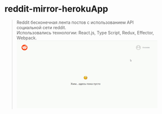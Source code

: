 # reddit-mirror-herokuApp
>Reddit бесконечная лента постов с использованием API социальной сети reddit.  
>Использовались технологии: React.js, Type Script, Redux, Effector, Webpack.
![image](https://github.com/Alekseyshing/reddit-mirror-herokuApp/blob/main/src/assets/images/reddit-mirror.gif)
